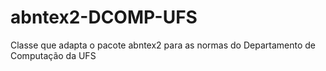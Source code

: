 # abntex2-DCOMP-UFS
Classe que adapta o pacote abntex2 para as normas do Departamento de Computação da UFS

